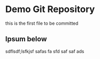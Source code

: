 # Demo Git Repository

this is the first file to be committed

## Ipsum below

sdflsdf;lsfkjsf
safas
fa
sfd
saf
saf
ads